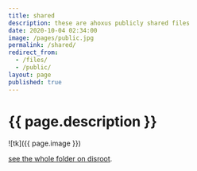 ```yaml
---
title: shared
description: these are ahoxus publicly shared files
date: 2020-10-04 02:34:00
image: /pages/public.jpg
permalink: /shared/
redirect_from:
  - /files/
  - /public/
layout: page
published: true
---
```


# {{ page.description }}

![tk]({{ page.image }})

[see the whole folder on disroot](https://cloud.disroot.org/s/CPjzdkbJi4BHwbw).
